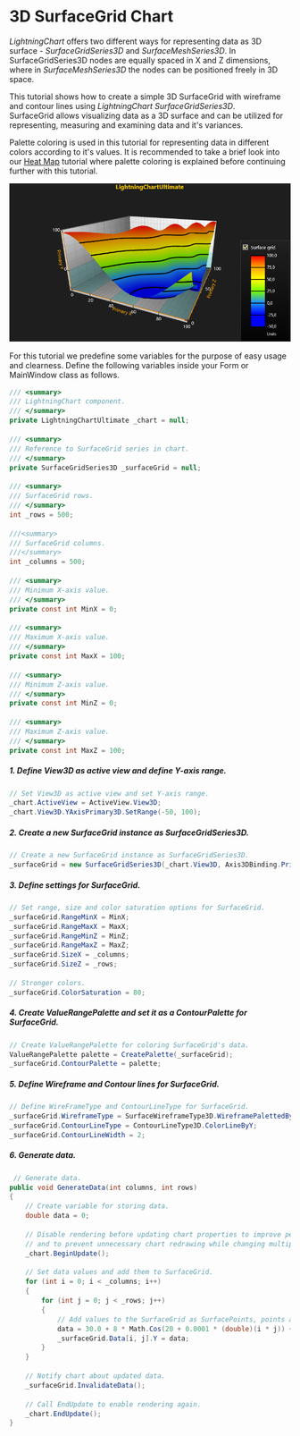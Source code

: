 # 3D SurfaceGrid Chart

*LightningChart* offers two different ways for representing data as 3D surface - *SurfaceGridSeries3D* and *SurfaceMeshSeries3D*.
In SurfaceGridSeries3D nodes are equally spaced in X and Z dimensions, where in *SurfaceMeshSeries3D* the nodes can be positioned freely in 3D space.

This tutorial shows how to create a simple 3D SurfaceGrid with wireframe and contour lines using *LightningChart SurfaceGridSeries3D*.   
SurfaceGrid allows visualizing data as a 3D surface and can be utilized for representing, measuring and examining data and it's variances.

Palette coloring is used in this tutorial for representing data in different colors according to it's values.
It is recommended to take a brief look into our [Heat Map](https://www.arction.com/tutorials/#/lcu_tutorial_2dHeatMaps_07) tutorial
where palette coloring is explained before continuing further with this tutorial.   

![chart with surfacegrid series 3d winforms wpf](./assets/chart-surface-grid-3d-winforms-wpf.PNG)

For this tutorial we predefine some variables for the purpose of easy usage and clearness.
Define the following variables inside your Form or MainWindow class as follows.

```csharp
/// <summary>
/// LightningChart component.
/// </summary>
private LightningChartUltimate _chart = null;

/// <summary>
/// Reference to SurfaceGrid series in chart.
/// </summary>
private SurfaceGridSeries3D _surfaceGrid = null;

/// <summary>
/// SurfaceGrid rows.
/// </summary>
int _rows = 500;

///<summary>
/// SurfaceGrid columns.
///</summary>
int _columns = 500;

/// <summary>
/// Minimum X-axis value.
/// </summary>
private const int MinX = 0;

/// <summary>
/// Maximum X-axis value.
/// </summary>
private const int MaxX = 100;

/// <summary>
/// Minimum Z-axis value.
/// </summary>
private const int MinZ = 0;

/// <summary>
/// Maximum Z-axis value.
/// </summary>
private const int MaxZ = 100;
```

##### 1. Define View3D as active view and define Y-axis range.
```csharp
// Set View3D as active view and set Y-axis range.
_chart.ActiveView = ActiveView.View3D;
_chart.View3D.YAxisPrimary3D.SetRange(-50, 100);
```

##### 2. Create a new SurfaceGrid instance as SurfaceGridSeries3D.
```csharp
// Create a new SurfaceGrid instance as SurfaceGridSeries3D.
_surfaceGrid = new SurfaceGridSeries3D(_chart.View3D, Axis3DBinding.Primary, Axis3DBinding.Primary, Axis3DBinding.Primary);
```

##### 3. Define settings for SurfaceGrid.
```csharp
// Set range, size and color saturation options for SurfaceGrid.
_surfaceGrid.RangeMinX = MinX;
_surfaceGrid.RangeMaxX = MaxX;
_surfaceGrid.RangeMinZ = MinZ;
_surfaceGrid.RangeMaxZ = MaxZ;
_surfaceGrid.SizeX = _columns;
_surfaceGrid.SizeZ = _rows;

// Stronger colors.
_surfaceGrid.ColorSaturation = 80; 
```

##### 4. Create ValueRangePalette and set it as a ContourPalette for SurfaceGrid.
```csharp
// Create ValueRangePalette for coloring SurfaceGrid's data.
ValueRangePalette palette = CreatePalette(_surfaceGrid);
_surfaceGrid.ContourPalette = palette;
```

##### 5. Define Wireframe and Contour lines for SurfaceGrid.
```csharp
// Define WireFrameType and ContourLineType for SurfaceGrid.
_surfaceGrid.WireframeType = SurfaceWireframeType3D.WireframePalettedByY;
_surfaceGrid.ContourLineType = ContourLineType3D.ColorLineByY;
_surfaceGrid.ContourLineWidth = 2;
```

##### 6. Generate data.
```csharp
 // Generate data.
public void GenerateData(int columns, int rows)
{
    // Create variable for storing data.
    double data = 0;

    // Disable rendering before updating chart properties to improve performance
    // and to prevent unnecessary chart redrawing while changing multiple properties.
    _chart.BeginUpdate();

    // Set data values and add them to SurfaceGrid.
    for (int i = 0; i < _columns; i++)
    {
        for (int j = 0; j < _rows; j++)
        {
            // Add values to the SurfaceGrid as SurfacePoints, points are distributed by using following function.
            data = 30.0 + 8 * Math.Cos(20 + 0.0001 * (double)(i * j)) + 60.0 * Math.Cos((double)(j - i) * 0.01);
            _surfaceGrid.Data[i, j].Y = data;
        }
    }

    // Notify chart about updated data.
    _surfaceGrid.InvalidateData();

    // Call EndUpdate to enable rendering again.
    _chart.EndUpdate();
}
```


